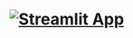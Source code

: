 # [![Streamlit App](https://static.streamlit.io/badges/streamlit_badge_black_white.svg)](https://textsummarization-langchain-jomp6c2qtbbuzikmbwuidj.streamlit.app/)
